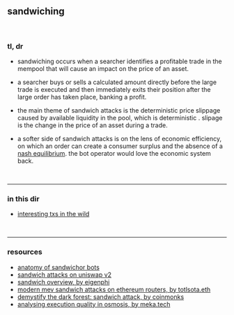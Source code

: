 ## sandwiching

<br>

### tl, dr

* sandwiching occurs when a searcher identifies a profitable trade in the mempool that will cause an impact on the price of an asset.

* a searcher buys or sells a calculated amount directly before the large trade is executed and then immediately exits their position after the large order has taken place, banking a profit.

* the main theme of sandwich attacks is the deterministic price slippage caused by available liquidity in the pool, which is deterministic . slipage is the change in the price of an asset during a trade.

* a softer side of sandwich attacks is on the lens of economic efficiency, on which an order can create a consumer surplus and the absence of a [nash equilibrium](https://en.wikipedia.org/wiki/Nash_equilibrium). the bot operator would love the economic system back.

<br>


---

### in this dir

* [interesting txs in the wild](interesting_examples.md)


<br>

---

### resources

* [anatomy of sandwichor bots](https://github.com/go-outside-labs/mev-toolkit/blob/main/anatomy_of_mev_bots/bots/sandwichors.md)
* [sandwich attacks on uniswap v2](https://www.defi-sandwi.ch/)
* [sandwich overview, by eigenphi](https://eigenphi.io/mev/ethereum/sandwich)
* [modern mev sandwich attacks on ethereum routers, by totlsota.eth](https://mirror.xyz/totlsota.eth/9JaNkZ1XQfQD6Y79aLYHC_kb_dSBoJ2JYiag5BuGGM8)
* [demystify the dark forest: sandwich attack, by coinmonks](https://medium.com/coinmonks/demystify-the-dark-forest-on-ethereum-sandwich-attacks-5a3aec9fa33e)
* [analysing execution quality in osmosis, by meka.tech](https://meka.tech/writing/analysing-execution-quality-in-osmosis--e9dd8394-0d09-4d92-a0c7-27629d321af0)


